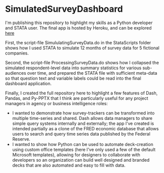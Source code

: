 # SimulatedSurveyDashboard

I'm publishing this repository to highlight my skills as a Python developer and STATA user. The final app is hosted by Heroku, and can be explored [here](https://tracker-survey-dashboard.herokuapp.com/)

First, the script-file SimululatingSurveyData.do in the StataScripts folder shows how I used STATA to simulate 12 months of survey data for 5 fictional companies.

Second, the script-file ProcessingSurveyData.do shows how I collapsed the simulated respondent-level data into summary statistics for various sub-audiences over time, and prepared the STATA file with sufficient meta-data so that question text and variable labels could be read into the final dashboard application.

Finally, I created the full repository here to highlight a few features of Dash, Pandas, and Py-PPTX that I think are particularly useful for any project managers in agency or business intelligence roles:

- I wanted to demonstrate how survey-trackers can be transformed into multiple time-series and shared. Dash allows data managers to share simple query systems internally and externally; the app I've created is intended partially as a clone of the FRED economic database that allows users to search and query time series data published by the Federal Reserve. 
- I wanted to show how Python can be used to automate deck-creation using custom office templates (here I've only used a few of the default Microsoft templates), allowing for designers to collaborate with developers so an organization can build well designed and branded decks that are also automated and easy to fill with data.
